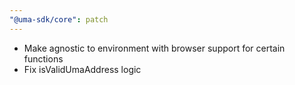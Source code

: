 ```yaml
---
"@uma-sdk/core": patch
---
```


- Make agnostic to environment with browser support for certain functions
- Fix isValidUmaAddress logic
